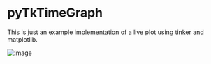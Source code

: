 # pyTkTimeGraph

This is just an example implementation of a live plot using tinker and matplotlib.

![image](https://user-images.githubusercontent.com/57298545/124378032-99a44800-dcaf-11eb-88b9-df031d1d122d.png)